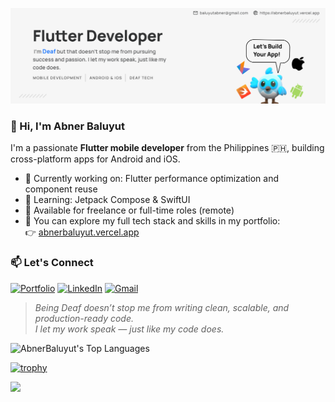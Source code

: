![My Banner](cover_photo.png?version=5)

### 👋 Hi, I'm Abner Baluyut

I'm a passionate **Flutter mobile developer** from the Philippines 🇵🇭, building cross-platform apps for Android and iOS.

- 🔭 Currently working on: Flutter performance optimization and component reuse
- 🌱 Learning: Jetpack Compose & SwiftUI
- 💼 Available for freelance or full-time roles (remote)
- 🧠 You can explore my full tech stack and skills in my portfolio:  
  👉 [abnerbaluyut.vercel.app](https://abnerbaluyut.vercel.app/)

### 📫 Let's Connect

[![Portfolio](https://img.shields.io/badge/Portfolio-000000?logo=vercel&logoColor=white)](https://abnerbaluyut.vercel.app/)
[![LinkedIn](https://img.shields.io/badge/LinkedIn-0A66C2?logo=linkedin&logoColor=white)](https://linkedin.com/in/abner-lawrence-baluyut-0969b5152/)
[![Gmail](https://img.shields.io/badge/Gmail-D14836?logo=gmail&logoColor=white)](mailto:baluyutabner@gmail.com)

> _Being Deaf doesn’t stop me from writing clean, scalable, and production-ready code.  
> I let my work speak — just like my code does._

![AbnerBaluyut's Top Languages](https://github-readme-stats.vercel.app/api/top-langs/?username=AbnerBaluyut&theme=vue-dark&show_icons=true&hide_border=true&layout=compact)

[![trophy](https://github-profile-trophy.vercel.app/?username=AbnerBaluyut&theme=onedark)](https://github.com/ryo-ma/github-profile-trophy)

![](https://komarev.com/ghpvc/?username=AbnerBaluyut&color=green)
